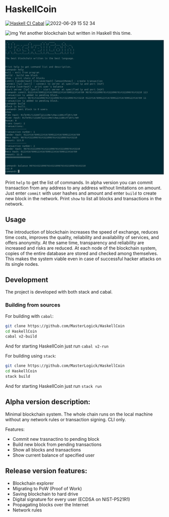 # HaskellCoin

[![Haskell CI Cabal](https://github.com/MasterLogick/HaskellCoin/actions/workflows/haskell.yml/badge.svg?branch=master)](https://github.com/MasterLogick/HaskellCoin/actions/workflows/haskell.yml)
![2022-06-29 15 52 34](https://user-images.githubusercontent.com/87667725/176442084-0439de5f-89ab-4b16-b3ac-e69c48b6ffb9.jpg)

![img](https://i.imgur.com/c6YLPwh)
Yet another blockchain but written in Haskell this time.

![Alpha version example](images/example1.png)

Print `help` to get the list of commands.
In alpha version you can commit transaction from any address to any address without limitations on amount. Just enter `commit` with user hashes and amount and enter `build` to create new block in the network.
Print `show` to list all blocks and transactions in the network.

## Usage
The introduction of blockchain increases the speed of exchange, reduces time costs, improves the quality, reliability and availability of services, and offers anonymity. At the same time, transparency and reliability are increased and risks are reduced. At each node of the blockchain system, copies of the entire database are stored and checked among themselves. This makes the system viable even in case of successful hacker attacks on its single nodes.

## Development

The project is developed with both stack and cabal.

### Building from sources

For building with `cabal`:
```sh
git clone https://github.com/MasterLogick/HaskellCoin
cd HaskellCoin
cabal v2-build
```
And for starting HaskellCoin just run `cabal v2-run` 

For building using `stack`:
```sh
git clone https://github.com/MasterLogick/HaskellCoin
cd HaskellCoin
stack build
```
And for starting HaskellCoin just run `stack run`

## Alpha version description:

Minimal blockchain system. The whole chain runs on the local machine without any network rules or transaction signing. CLI only.

Features:
+ Commit new trasnactino to pending block
+ Build new block from pending transactions
+ Show all blocks and transactions
+ Show current balance of specified user


## Release version features:

+ Blockchain explorer
+ Migrating to PoW (Proof of Work)
+ Saving blockchain to hard drive
+ Digital signature for every user (ECDSA on NIST-P521R1)
+ Propagating blocks over the Internet
+ Network rules
